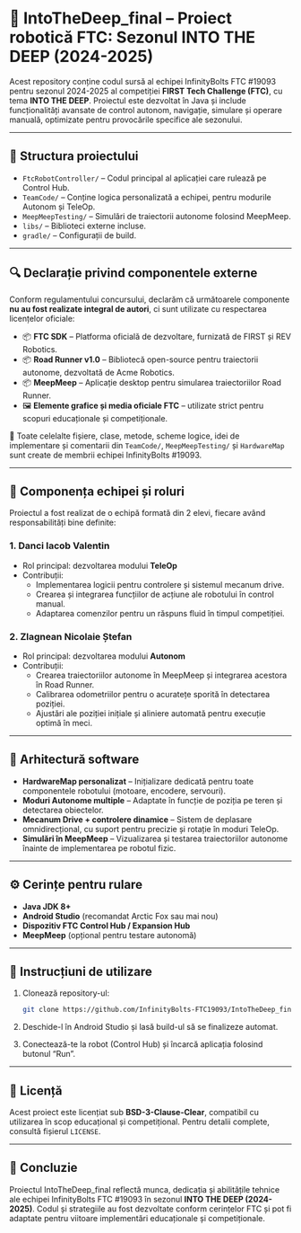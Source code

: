# 🤖 IntoTheDeep_final – Proiect robotică FTC: Sezonul INTO THE DEEP (2024-2025)

Acest repository conține codul sursă al echipei InfinityBolts FTC #19093 pentru sezonul 2024-2025 al competiției **FIRST Tech Challenge (FTC)**, cu tema **INTO THE DEEP**. Proiectul este dezvoltat în Java și include funcționalități avansate de control autonom, navigație, simulare și operare manuală, optimizate pentru provocările specifice ale sezonului.

---

## 📁 Structura proiectului

- `FtcRobotController/` – Codul principal al aplicației care rulează pe Control Hub.
- `TeamCode/` – Conține logica personalizată a echipei, pentru modurile Autonom și TeleOp.
- `MeepMeepTesting/` – Simulări de traiectorii autonome folosind MeepMeep.
- `libs/` – Biblioteci externe incluse.
- `gradle/` – Configurații de build.

---

## 🔍 Declarație privind componentele externe

Conform regulamentului concursului, declarăm că următoarele componente **nu au fost realizate integral de autori**, ci sunt utilizate cu respectarea licențelor oficiale:

- 📦 **FTC SDK** – Platforma oficială de dezvoltare, furnizată de FIRST și REV Robotics.
- 📦 **Road Runner v1.0** – Bibliotecă open-source pentru traiectorii autonome, dezvoltată de Acme Robotics.
- 📦 **MeepMeep** – Aplicație desktop pentru simularea traiectoriilor Road Runner.
- 🖼️ **Elemente grafice și media oficiale FTC** – utilizate strict pentru scopuri educaționale și competiționale.

📌 Toate celelalte fișiere, clase, metode, scheme logice, idei de implementare și comentarii din `TeamCode/`, `MeepMeepTesting/` și `HardwareMap` sunt create de membrii echipei InfinityBolts #19093.

---

## 👥 Componența echipei și roluri

Proiectul a fost realizat de o echipă formată din 2 elevi, fiecare având responsabilități bine definite:

### 1. **Danci Iacob Valentin**
- Rol principal: dezvoltarea modului **TeleOp**
- Contribuții:
   - Implementarea logicii pentru controlere și sistemul mecanum drive.
   - Crearea și integrarea funcțiilor de acțiune ale robotului în control manual.
   - Adaptarea comenzilor pentru un răspuns fluid în timpul competiției.

### 2. **Zlagnean Nicolaie Ștefan**
- Rol principal: dezvoltarea modului **Autonom**
- Contribuții:
   - Crearea traiectoriilor autonome în MeepMeep și integrarea acestora în Road Runner.
   - Calibrarea odometriilor pentru o acuratețe sporită în detectarea poziției.
   - Ajustări ale poziției inițiale și aliniere automată pentru execuție optimă în meci.

---

## 🧠 Arhitectură software

- **HardwareMap personalizat** – Inițializare dedicată pentru toate componentele robotului (motoare, encodere, servouri).
- **Moduri Autonome multiple** – Adaptate în funcție de poziția pe teren și detectarea obiectelor.
- **Mecanum Drive + controlere dinamice** – Sistem de deplasare omnidirecțional, cu suport pentru precizie și rotație în moduri TeleOp.
- **Simulări în MeepMeep** – Vizualizarea și testarea traiectoriilor autonome înainte de implementarea pe robotul fizic.

---

## ⚙️ Cerințe pentru rulare

- **Java JDK 8+**
- **Android Studio** (recomandat Arctic Fox sau mai nou)
- **Dispozitiv FTC Control Hub / Expansion Hub**
- **MeepMeep** (opțional pentru testare autonomă)

---

## 🔧 Instrucțiuni de utilizare

1. Clonează repository-ul:
   ```bash
   git clone https://github.com/InfinityBolts-FTC19093/IntoTheDeep_final.git
   ```

2. Deschide-l în Android Studio și lasă build-ul să se finalizeze automat.

3. Conectează-te la robot (Control Hub) și încarcă aplicația folosind butonul “Run”.

---

## 📄 Licență

Acest proiect este licențiat sub **BSD-3-Clause-Clear**, compatibil cu utilizarea în scop educațional și competițional. Pentru detalii complete, consultă fișierul `LICENSE`.

---

## 🏁 Concluzie

Proiectul IntoTheDeep_final reflectă munca, dedicația și abilitățile tehnice ale echipei InfinityBolts FTC #19093 în sezonul **INTO THE DEEP (2024-2025)**. Codul și strategiile au fost dezvoltate conform cerințelor FTC și pot fi adaptate pentru viitoare implementări educaționale și competiționale.
